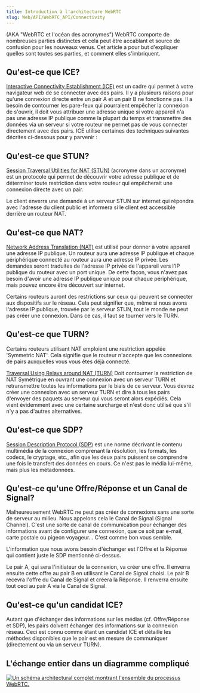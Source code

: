 ```yaml
---
title: Introduction à l'architecture WebRTC
slug: Web/API/WebRTC_API/Connectivity
---
```


(AKA "WebRTC et l'océan des acronymes") WebRTC comporte de nombreuses parties distinctes et cela peut être accablant et source de confusion pour les nouveaux venus. Cet article a pour but d'expliquer quelles sont toutes ses parties, et comment elles s'imbriquent.

## Qu'est-ce que ICE?

[Interactive Connectivity Establishment (ICE)](http://en.wikipedia.org/wiki/Interactive_Connectivity_Establishment) est un cadre qui permet à votre navigateur web de se connecter avec des pairs. Il y a plusieurs raisons pour qu'une connexion directe entre un pair A et un pair B ne fonctionne pas. Il a besoin de contourner les pare-feux qui pourraient empêcher la connexion de s'ouvrir, il doit vous attribuer une adresse unique si votre appareil n'a pas une adresse IP publique comme la plupart du temps et transmettre des données via un serveur si votre routeur ne permet pas de vous connecter directement avec des pairs. ICE utilise certaines des techniques suivantes décrites ci-dessous pour y parvenir :

## Qu'est-ce que STUN?

[Session Traversal Utilities for NAT (STUN)](http://fr.wikipedia.org/wiki/Simple_Traversal_of_UDP_through_NATs) (acronyme dans un acronyme) est un protocole qui permet de découvrir votre adresse publique et de déterminer toute restriction dans votre routeur qui empêcherait une connexion directe avec un pair.

Le client enverra une demande à un serveur STUN sur internet qui répondra avec l'adresse du client public et informera si le client est accessible derrière un routeur NAT.

## Qu'est-ce que NAT?

[Network Address Translation (NAT)](http://fr.wikipedia.org/wiki/Network_address_translation) est utilisé pour donner à votre appareil une adresse IP publique. Un routeur aura une adresse IP publique et chaque périphérique connecté au routeur aura une adresse IP privée. Les demandes seront traduites de l'adresse IP privée de l'appareil vers l'IP publique du routeur avec un port unique. De cette façon, vous n'avez pas besoin d'avoir une adresse IP publique unique pour chaque périphérique, mais pouvez encore être découvert sur internet.

Certains routeurs auront des restrictions sur ceux qui peuvent se connecter aux dispositifs sur le réseau. Cela peut signifier que, même si nous avons l'adresse IP publique, trouvée par le serveur STUN, tout le monde ne peut pas créer une connexion. Dans ce cas, il faut se tourner vers le TURN.

## Qu'est-ce que TURN?

Certains routeurs utilisant NAT emploient une restriction appelée 'Symmetric NAT'. Cela signifie que le routeur n'accepte que les connexions de pairs auxquelles vous vous êtes déjà connecté.

[Traversal Using Relays around NAT (TURN)](http://en.wikipedia.org/wiki/TURN) Doit contourner la restriction de NAT Symétrique en ouvrant une connexion avec un serveur TURN et retransmettre toutes les informations par le biais de ce serveur. Vous devrez créer une connexion avec un serveur TURN et dire à tous les pairs d'envoyer des paquets au serveur qui vous seront alors expédiés. Cela vient évidemment avec une certaine surcharge et n'est donc utilisé que s'il n'y a pas d'autres alternatives.

## Qu'est-ce que SDP?

[Session Description Protocol (SDP)](http://en.wikipedia.org/wiki/Session_Description_Protocol) est une norme décrivant le contenu multimédia de la connexion comprenant la résolution, les formats, les codecs, le cryptage, etc., afin que les deux pairs puissent se comprendre une fois le transfert des données en cours. Ce n'est pas le média lui-même, mais plus les métadonnées.

## Qu'est-ce qu'une Offre/Réponse et un Canal de Signal?

Malheureusement WebRTC ne peut pas créer de connexions sans une sorte de serveur au milieu. Nous appelons cela le Canal de Signal (Signal Channel). C'est une sorte de canal de communication pour échanger des informations avant de configurer une connexion, que ce soit par e-mail, carte postale ou pigeon voyageur... C'est comme bon vous semble.

L'information que nous avons besoin d'échanger est l'Offre et la Réponse qui contient juste le SDP mentionné ci-dessus.

Le pair A, qui sera l'initiateur de la connexion, va créer une offre. Il enverra ensuite cette offre au pair B en utilisant le Canal de Signal choisi. Le pair B recevra l'offre du Canal de Signal et créera la Réponse. Il renverra ensuite tout ceci au pair A via le Canal de Signal.

## Qu'est-ce qu'un candidat ICE?

Autant que d'échanger des informations sur les médias (cf. Offre/Réponse et SDP), les pairs doivent échanger des informations sur la connexion réseau. Ceci est connu comme étant un candidat ICE et détaille les méthodes disponibles que le pair est en mesure de communiquer (directement ou via un serveur TURN).

## L'échange entier dans un diagramme compliqué

[![Un schéma architectural complet montrant l'ensemble du processus WebRTC.](webrtc-complete-diagram.png)](https://hacks.mozilla.org/2013/07/webrtc-and-the-ocean-of-acronyms/)
